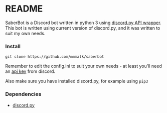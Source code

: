 # README #

SaberBot is a Discord bot written in python 3 using [discord.py API wrapper](https://github.com/Rapptz/discord.py/). This bot is written using current version of discord.py, and it was written to suit my own needs.

### Install  ###
`git clone https://github.com/mmmalk/saberbot`

Remember to edit the config.ini to suit your own needs - at least you'll need an [api key](https://discordapp.com/developers/docs/intro) from discord.

Also make sure you have installed discord.py, for example using `pip3` 

### Dependencies ###
* [discord.py](https://github.com/Rapptz/discord)
